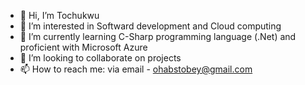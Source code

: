 - 👋 Hi, I’m Tochukwu
- 👀 I’m interested in Softward development and Cloud computing
- 🌱 I’m currently learning C-Sharp programming language (.Net) and proficient with Microsoft Azure
- 💞️ I’m looking to collaborate on projects
- 📫 How to reach me: via email - ohabstobey@gmail.com

<!---
Toch-vybe/Toch-vybe is a ✨ special ✨ repository because its `README.md` (this file) appears on your GitHub profile.
You can click the Preview link to take a look at your changes.
--->
